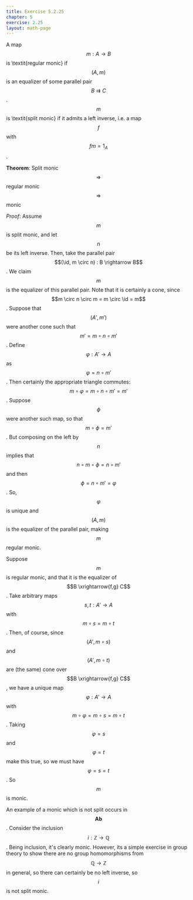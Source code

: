 ```yaml
---
title: Exercise 5.2.25
chapter: 5
exercise: 2.25
layout: math-page
---
```



A map $$m : A \rightarrow B$$ is \textit{regular monic} if $$(A, m)$$ is an equalizer of some parallel pair $$B \rightrightarrows C$$.
$$m$$ is \textit{split monic} if it admits a left inverse, i.e. a map $$f$$ with $$fm = 1_A$$.

**Theorem**:
Split monic $$\Rightarrow$$ regular monic $$\Rightarrow$$ monic


*Proof*:
Assume $$m$$ is split monic, and let $$n$$ be its left inverse.
Then, take the parallel pair $$(\id, m \circ n) : B \rightarrow B$$.
We claim $$m$$ is the equalizer of this parallel pair.
Note that it is certainly a cone, since $$m \circ n \circ m = m \circ \id = m$$.
Suppose that $$(A', m')$$ were another cone such that $$m' = m \circ n \circ m'$$.
Define $$\varphi : A' \rightarrow A$$ as $$\varphi = n \circ m'$$.
Then certainly the appropriate triangle commutes: $$m \circ \varphi = m \circ n \circ m' = m'$$.
Suppose $$\phi$$ were another such map, so that $$m \circ \phi = m'$$.
But composing on the left by $$n$$ implies that $$n \circ m \circ \phi = n \circ m'$$ and then $$\phi = n \circ m' = \varphi$$.
So, $$\varphi$$ is unique and $$(A, m)$$ is the equalizer of the parallel pair, making $$m$$ regular monic.

Suppose $$m$$ is regular monic, and that it is the equalizer of $$B \xrightarrow{f,g} C$$.
Take arbitrary maps $$s, t: A' \rightarrow A$$ with $$m \circ s = m \circ t$$.
Then, of course, since $$(A', m \circ s)$$ and $$(A', m \circ t)$$ are (the same) cone over $$B \xrightarrow{f,g} C$$, we have a unique map $$\varphi : A' \rightarrow A$$ with $$m \circ \varphi = m \circ s = m \circ t$$.
Taking $$\varphi = s$$ and $$\varphi = t$$ make this true, so we must have $$\varphi = s = t$$.
So $$m$$ is monic.


An example of a monic which is not split occurs in $$\mathbf{Ab}$$.
Consider the inclusion $$i : \mathbb{Z} \rightarrow \mathbb{Q}$$.
Being inclusion, it's clearly monic.
However, its a simple exercise in group theory to show there are no group homomorphisms from $$\mathbb{Q} \rightarrow \mathbb{Z}$$ in general, so there can certainly be no left inverse, so $$i$$ is not split monic.
